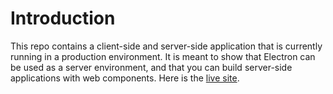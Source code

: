 # Introduction
This repo contains a client-side and server-side application that is currently running in a production environment. It is meant to show that Electron can be used as a server environment, and that you can build server-side applications with web components. Here is the [live site](http://scramjs.org/).

